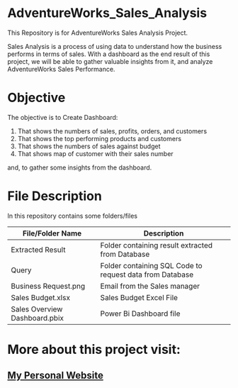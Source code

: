 # AdventureWorks_Sales_Analysis
This Repository is for AdventureWorks Sales Analysis Project.

Sales Analysis is a process of using data to understand how the business performs in terms of sales. With a dashboard as the end result of this project, we will be able to gather valuable insights from it, and analyze AdventureWorks Sales Performance.

# Objective
The objective is to Create Dashboard:
1. That shows the numbers of sales, profits, orders, and customers
2. That shows the top performing products and customers
3. That shows the numbers of sales against budget
4. That shows map of customer with their sales number

and, to gather some insights from the dashboard.

# File Description
In this repository contains some folders/files

| File/Folder Name | Description |
| ----------- | ----------- |
| Extracted Result | Folder containing result extracted from Database |
| Query | Folder containing SQL Code to request data from Database|
| Business Request.png | Email from the Sales manager |
| Sales Budget.xlsx | Sales Budget Excel File |
| Sales Overview Dashboard.pbix | Power Bi Dashboard file |

# More about this project visit:
## [My Personal Website](https://google.com)
